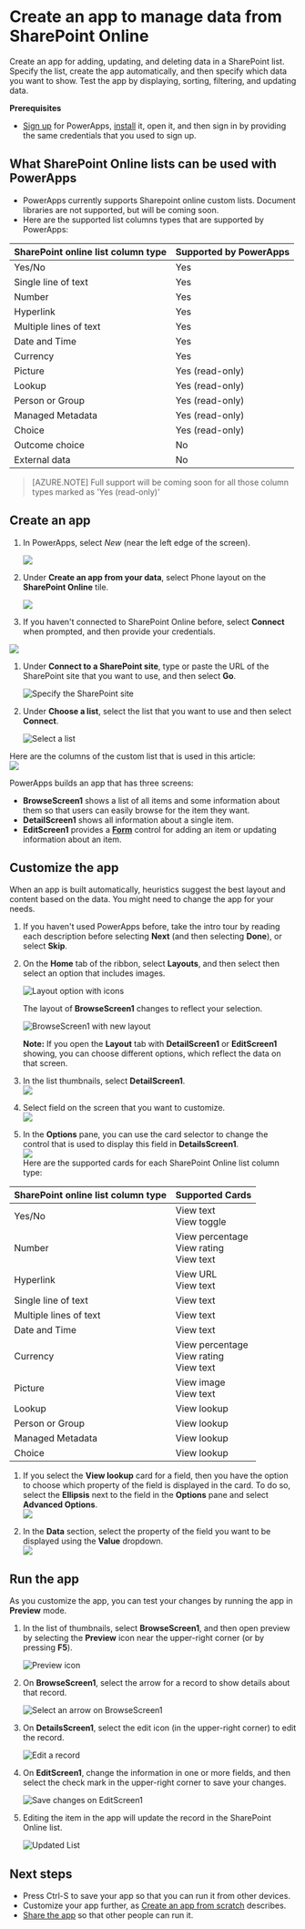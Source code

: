 <properties
   pageTitle="Create an app to manage data from SharePoint Online | Microsoft PowerApps"
   description="Create an app to manage data, such as account information, from SharePoint Online"
   services=""
   suite="powerapps"
   documentationCenter="na"
   authors="jamesol-msft"
   manager="darshand"
   editor=""
   tags=""/>

<tags
   ms.service="powerapps"
   ms.devlang="na"
   ms.topic="article"
   ms.tgt_pltfrm="na"
   ms.workload="na"
   ms.date="04/27/2016"
   ms.author="jamesol"/>

# Create an app to manage data from SharePoint Online #

Create an app for adding, updating, and deleting data in a SharePoint list. Specify the list, create the app automatically, and then specify which data you want to show. Test the app by displaying, sorting, filtering, and updating data.

**Prerequisites**

- [Sign up](signup-for-powerapps.md) for PowerApps, [install](http://aka.ms/powerappsinstall) it, open it, and then sign in by providing the same credentials that you used to sign up.

## What SharePoint Online lists can be used with PowerApps ##
- PowerApps currently supports Sharepoint online custom lists. Document libraries are not supported, but will be coming soon.
- Here are the supported list columns types that are supported by PowerApps:

| SharePoint online list column type | Supported by PowerApps |
|------------------------------------|------------------------|
| Yes/No                             | Yes                    |
| Single line of text                | Yes                    |
| Number                             | Yes                    |
| Hyperlink                          | Yes                    |
| Multiple lines of text             | Yes                    |
| Date and Time                      | Yes                    |
| Currency                           | Yes                    |
| Picture                            | Yes (read-only)        |
| Lookup                             | Yes (read-only)        |
| Person or Group                    | Yes (read-only)        |
| Managed Metadata                   | Yes (read-only)        |
| Choice                             | Yes (read-only)        |
| Outcome choice                     | No                     |
| External data                      | No                     |

> [AZURE.NOTE] Full support will be coming soon for all those column types marked as 'Yes (read-only)'

## Create an app ##
1. In PowerApps, select *New* (near the left edge of the screen).

	![](./media/app-from-sharepoint/Menu.png)

1. Under **Create an app from your data**, select Phone layout on the **SharePoint Online** tile.

	![](./media/app-from-sharepoint/AFD.png)

1. If you haven't connected to SharePoint Online before, select **Connect** when prompted, and then provide your credentials.

  ![](./media/app-from-sharepoint/Connect.png)

1. Under **Connect to a SharePoint site**, type or paste the URL of the SharePoint site that you want to use, and then select **Go**.

	![Specify the SharePoint site](./media/app-from-sharepoint/EnterSite.png)

1. Under **Choose a list**, select the list that you want to use and then select **Connect**.

	![Select a list](./media/app-from-sharepoint/SelectList.png)

  Here are the columns of the custom list that is used in this article:  
  ![](./media/app-from-sharepoint/ListColumns.png)

  PowerApps builds an app that has three screens:

  - **BrowseScreen1** shows a list of all items and some information about them so that users can easily browse for the item they want.
  - **DetailScreen1** shows all information about a single item.
  - **EditScreen1** provides a [**Form**](./add-form.md) control for adding an item or updating information about an item.

## Customize the app ##
When an app is built automatically, heuristics suggest the best layout and content based on the data. You might need to change the app for your needs.

1. If you haven't used PowerApps before, take the intro tour by reading each description before selecting **Next** (and then selecting **Done**), or select **Skip**.

1. On the **Home** tab of the ribbon, select **Layouts**, and then select then select an option that includes images.

	![Layout option with icons](./media/app-from-sharepoint/change-layout.png)

	The layout of **BrowseScreen1** changes to reflect your selection.

	![BrowseScreen1 with new layout](./media/app-from-sharepoint/browse.png)

	**Note:** If you open the **Layout** tab with **DetailScreen1** or **EditScreen1** showing, you can choose different options, which reflect the data on that screen.

1. In the list thumbnails, select **DetailScreen1**.  
![](./media/app-from-sharepoint/left-pane.png)

1. Select field on the screen that you want to customize.  
![](./media/app-from-sharepoint/SelectField.png)

1. In the **Options** pane, you can use the card selector to change the control that is used to display this field in **DetailsScreen1**.  
![](./media/app-from-sharepoint/CardSelector.png)  
Here are the supported cards for each SharePoint Online list column type:  

| SharePoint online list column type | Supported Cards                               |
|------------------------------------|-----------------------------------------------|
| Yes/No                             | View text <br>View toggle                     |
| Number                             | View percentage <br>View rating <br>View text |
| Hyperlink                          | View URL <br>View text                        |
| Single line of text                | View text                                     |
| Multiple lines of text             | View text                                     |
| Date and Time                      | View text                                     |
| Currency                           | View percentage <br>View rating <br>View text |
| Picture                            | View image <br>View text                      |
| Lookup                             | View lookup                                   |
| Person or Group                    | View lookup                                   |
| Managed Metadata                   | View lookup                                   |
| Choice                             | View lookup                                   |

1. If you select the **View lookup** card for a field, then you have the option to choose which property of the field is displayed in the card.  To do so, select the **Ellipsis** next to the field in the **Options** pane and select **Advanced Options**.  
![](./media/app-from-sharepoint/Elipsis.png)

1. In the **Data** section, select the property of the field you want to be displayed using the **Value** dropdown.  
![](./media/app-from-sharepoint/AdvancedOptions.png)

## Run the app ##
As you customize the app, you can test your changes by running the app in **Preview** mode.

1. In the list of thumbnails, select **BrowseScreen1**, and then open preview by selecting the **Preview** icon near the upper-right corner (or by pressing **F5**).

	![Preview icon](./media/app-from-sharepoint/open-preview.png)

1. On **BrowseScreen1**, select the arrow for a record to show details about that record.

	![Select an arrow on BrowseScreen1](./media/app-from-sharepoint/preview-item.png)

1. On **DetailsScreen1**, select the edit icon (in the upper-right corner) to edit the record.

	![Edit a record](./media/app-from-sharepoint/select-edit.png)

1. On **EditScreen1**, change the information in one or more fields, and then select the check mark in the upper-right corner to save your changes.

	![Save changes on EditScreen1](./media/app-from-sharepoint/edit-item.png)

1. Editing the item in the app will update the record in the SharePoint Online list.

	![Updated List](./media/app-from-sharepoint/UpdatedList.png)

## Next steps ##
- Press Ctrl-S to save your app so that you can run it from other devices.
- Customize your app further, as [Create an app from scratch](get-started-create-from-blank.md) describes.
- [Share the app](share-app.md) so that other people can run it.
